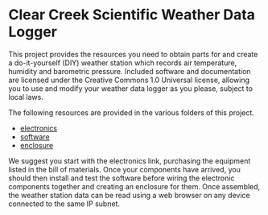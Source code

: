 # Clear Creek Scientific Weather Data Logger

This project provides the resources you need to obtain parts for and create a do-it-yourself (DIY) weather station which records air temperature, humidity and barometric pressure. Included software and documentation are licensed under the Creative Commons 1.0 Universal license, allowing you to use and modify your weather data logger as you please, subject to local laws.

The following resources are provided in the various folders of this project.

* [electronics](https://github.com/ClearCreekSci/CcsWeatherDataLogger/tree/main/electronics)
* [software](https://github.com/ClearCreekSci/CcsWeatherDataLogger/tree/main/software)
* [enclosure](https://github.com/ClearCreekSci/CcsWeatherDataLogger/tree/main/enclosure)

We suggest you start with the electronics link, purchasing the equipment listed in the bill of materials. Once your components have arrived, you should then install and test the software before wiring the electronic components together and creating an enclosure for them. Once assembled, the weather station data can be read using a web browser on any device connected to the same IP subnet.

